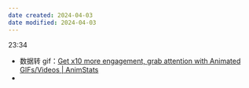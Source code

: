 ```yaml
---
date created: 2024-04-03
date modified: 2024-04-03
---
```

23:34
+ 数据转 gif：[Get x10 more engagement, grab attention with Animated GIFs/Videos | AnimStats](https://www.animstats.com/)
+ 